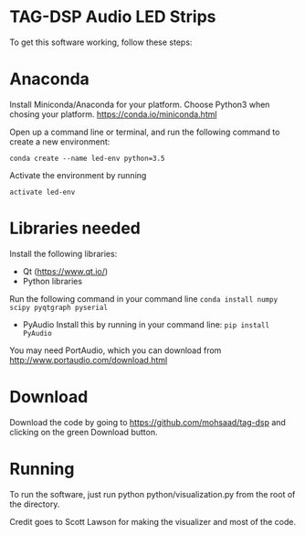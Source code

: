 # TAG-DSP Audio LED Strips

To get this software working, follow these steps:


# Anaconda
Install Miniconda/Anaconda for your platform. Choose Python3 when chosing your platform. https://conda.io/miniconda.html

Open up a command line or terminal, and run the following command to create a new environment: 

`conda create --name led-env python=3.5`

Activate the environment by running 

`activate led-env`

# Libraries needed

Install the following libraries:

* Qt (https://www.qt.io/)
* Python libraries

Run the following command in your command line
`conda install numpy scipy pyqtgraph pyserial`

* PyAudio
Install this by running in your command line:
`pip install PyAudio`

You may need PortAudio, which you can download from http://www.portaudio.com/download.html

# Download
Download the code by going to https://github.com/mohsaad/tag-dsp and clicking on the green Download button.

# Running
To run the software, just run python python/visualization.py from the root of the directory.

Credit goes to Scott Lawson for making the visualizer and most of the code.